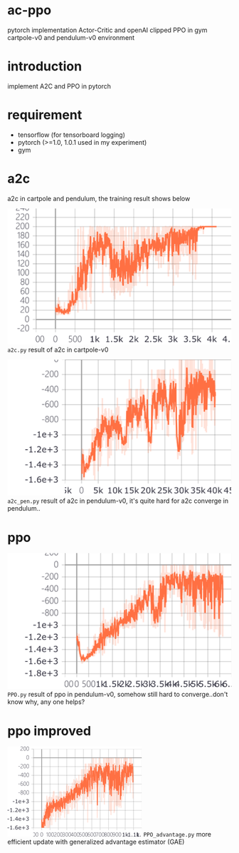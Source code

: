 # ac-ppo
pytorch implementation Actor-Critic and openAI clipped PPO in gym cartpole-v0 and pendulum-v0 environment

# introduction
implement A2C and PPO in pytorch

# requirement 

- tensorflow (for tensorboard logging)
- pytorch (>=1.0, 1.0.1 used in my experiment)
- gym

# a2c

a2c in cartpole and pendulum, the training result shows below

![a2c-cartpole](./a2c-cartpole-result.png)
`a2c.py` result of a2c in cartpole-v0</center>

![a2c-pendulum](./a2c-pendulum-result.png)
`a2c_pen.py` result of a2c in pendulum-v0, it's quite hard for a2c converge in pendulum.. </center>

# ppo
![ppo-pendulum](./ppo-pendulum-result.png)
`PPO.py` result of ppo in pendulum-v0, somehow still hard to converge..don't know why, any one helps?</center>

# ppo improved 
![ppo-modified](./ppo-modified.png)
`PPO_advantage.py` more efficient update with generalized advantage estimator (GAE) 